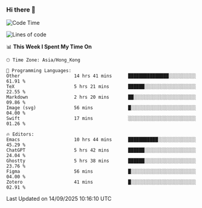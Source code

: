 ### Hi there 👋

<!--
**nicehiro/nicehiro** is a ✨ _special_ ✨ repository because its `README.md` (this file) appears on your GitHub profile.

Here are some ideas to get you started:

- 🔭 I’m currently working on ...
- 🌱 I’m currently learning ...
- 👯 I’m looking to collaborate on ...
- 🤔 I’m looking for help with ...
- 💬 Ask me about ...
- 📫 How to reach me: ...
- 😄 Pronouns: ...
- ⚡ Fun fact: ...
-->

<!--START_SECTION:waka-->
![Code Time](http://img.shields.io/badge/Code%20Time-1%2C011%20hrs%2025%20mins-blue)

![Lines of code](https://img.shields.io/badge/From%20Hello%20World%20I%27ve%20Written-1.9%20million%20lines%20of%20code-blue)

📊 **This Week I Spent My Time On** 

```text
🕑︎ Time Zone: Asia/Hong_Kong

💬 Programming Languages: 
Other                    14 hrs 41 mins      ███████████████░░░░░░░░░░   61.91 % 
TeX                      5 hrs 21 mins       ██████░░░░░░░░░░░░░░░░░░░   22.55 % 
Markdown                 2 hrs 20 mins       ██░░░░░░░░░░░░░░░░░░░░░░░   09.86 % 
Image (svg)              56 mins             █░░░░░░░░░░░░░░░░░░░░░░░░   04.00 % 
Swift                    17 mins             ░░░░░░░░░░░░░░░░░░░░░░░░░   01.26 % 

🔥 Editors: 
Emacs                    10 hrs 44 mins      ███████████░░░░░░░░░░░░░░   45.29 % 
ChatGPT                  5 hrs 42 mins       ██████░░░░░░░░░░░░░░░░░░░   24.04 % 
Ghostty                  5 hrs 38 mins       ██████░░░░░░░░░░░░░░░░░░░   23.76 % 
Figma                    56 mins             █░░░░░░░░░░░░░░░░░░░░░░░░   04.00 % 
Zotero                   41 mins             █░░░░░░░░░░░░░░░░░░░░░░░░   02.91 % 
```


 Last Updated on 14/09/2025 10:16:10 UTC
<!--END_SECTION:waka-->
